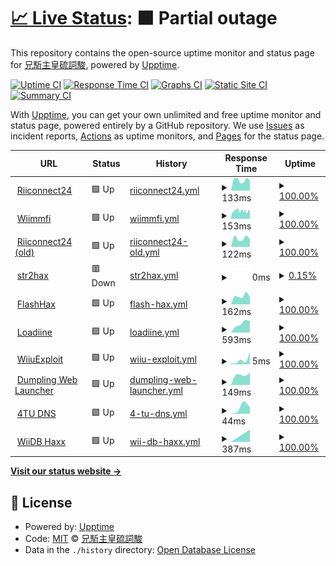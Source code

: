# [📈 Live Status](https://Exorcism0666.github.io/uptime): <!--live status--> **🟧 Partial outage**

This repository contains the open-source uptime monitor and status page for [兄駈主皇硫詞駿](https://Exorcism0666.github.io/uptime), powered by [Upptime](https://github.com/upptime/upptime).

[![Uptime CI](https://github.com/Exorcism0666/uptime/workflows/Uptime%20CI/badge.svg)](https://github.com/Exorcism0666/uptime/actions?query=workflow%3A%22Uptime+CI%22)
[![Response Time CI](https://github.com/Exorcism0666/uptime/workflows/Response%20Time%20CI/badge.svg)](https://github.com/Exorcism0666/uptime/actions?query=workflow%3A%22Response+Time+CI%22)
[![Graphs CI](https://github.com/Exorcism0666/uptime/workflows/Graphs%20CI/badge.svg)](https://github.com/Exorcism0666/uptime/actions?query=workflow%3A%22Graphs+CI%22)
[![Static Site CI](https://github.com/Exorcism0666/uptime/workflows/Static%20Site%20CI/badge.svg)](https://github.com/Exorcism0666/uptime/actions?query=workflow%3A%22Static+Site+CI%22)
[![Summary CI](https://github.com/Exorcism0666/uptime/workflows/Summary%20CI/badge.svg)](https://github.com/Exorcism0666/uptime/actions?query=workflow%3A%22Summary+CI%22)

With [Upptime](https://upptime.js.org), you can get your own unlimited and free uptime monitor and status page, powered entirely by a GitHub repository. We use [Issues](https://github.com/Exorcism0666/uptime/issues) as incident reports, [Actions](https://github.com/Exorcism0666/uptime/actions) as uptime monitors, and [Pages](https://Exorcism0666.github.io/uptime) for the status page.

<!--start: status pages-->
<!-- This summary is generated by Upptime (https://github.com/upptime/upptime) -->
<!-- Do not edit this manually, your changes will be overwritten -->
<!-- prettier-ignore -->
| URL | Status | History | Response Time | Uptime |
| --- | ------ | ------- | ------------- | ------ |
| <img alt="" src="https://favicons.githubusercontent.com/null" height="13"> [Riiconnect24](167.86.108.126) | 🟩 Up | [riiconnect24.yml](https://github.com/Exorcism0666/UpTime/commits/HEAD/history/riiconnect24.yml) | <details><summary><img alt="Response time graph" src="./graphs/riiconnect24/response-time-week.png" height="20"> 133ms</summary><br><a href="https://exorcism0666.github.io/UpTime/history/riiconnect24"><img alt="Response time 133" src="https://img.shields.io/endpoint?url=https%3A%2F%2Fraw.githubusercontent.com%2FExorcism0666%2FUpTime%2FHEAD%2Fapi%2Friiconnect24%2Fresponse-time.json"></a><br><a href="https://exorcism0666.github.io/UpTime/history/riiconnect24"><img alt="24-hour response time 133" src="https://img.shields.io/endpoint?url=https%3A%2F%2Fraw.githubusercontent.com%2FExorcism0666%2FUpTime%2FHEAD%2Fapi%2Friiconnect24%2Fresponse-time-day.json"></a><br><a href="https://exorcism0666.github.io/UpTime/history/riiconnect24"><img alt="7-day response time 133" src="https://img.shields.io/endpoint?url=https%3A%2F%2Fraw.githubusercontent.com%2FExorcism0666%2FUpTime%2FHEAD%2Fapi%2Friiconnect24%2Fresponse-time-week.json"></a><br><a href="https://exorcism0666.github.io/UpTime/history/riiconnect24"><img alt="30-day response time 133" src="https://img.shields.io/endpoint?url=https%3A%2F%2Fraw.githubusercontent.com%2FExorcism0666%2FUpTime%2FHEAD%2Fapi%2Friiconnect24%2Fresponse-time-month.json"></a><br><a href="https://exorcism0666.github.io/UpTime/history/riiconnect24"><img alt="1-year response time 133" src="https://img.shields.io/endpoint?url=https%3A%2F%2Fraw.githubusercontent.com%2FExorcism0666%2FUpTime%2FHEAD%2Fapi%2Friiconnect24%2Fresponse-time-year.json"></a></details> | <details><summary><a href="https://exorcism0666.github.io/UpTime/history/riiconnect24">100.00%</a></summary><a href="https://exorcism0666.github.io/UpTime/history/riiconnect24"><img alt="All-time uptime 100.00%" src="https://img.shields.io/endpoint?url=https%3A%2F%2Fraw.githubusercontent.com%2FExorcism0666%2FUpTime%2FHEAD%2Fapi%2Friiconnect24%2Fuptime.json"></a><br><a href="https://exorcism0666.github.io/UpTime/history/riiconnect24"><img alt="24-hour uptime 100.00%" src="https://img.shields.io/endpoint?url=https%3A%2F%2Fraw.githubusercontent.com%2FExorcism0666%2FUpTime%2FHEAD%2Fapi%2Friiconnect24%2Fuptime-day.json"></a><br><a href="https://exorcism0666.github.io/UpTime/history/riiconnect24"><img alt="7-day uptime 100.00%" src="https://img.shields.io/endpoint?url=https%3A%2F%2Fraw.githubusercontent.com%2FExorcism0666%2FUpTime%2FHEAD%2Fapi%2Friiconnect24%2Fuptime-week.json"></a><br><a href="https://exorcism0666.github.io/UpTime/history/riiconnect24"><img alt="30-day uptime 100.00%" src="https://img.shields.io/endpoint?url=https%3A%2F%2Fraw.githubusercontent.com%2FExorcism0666%2FUpTime%2FHEAD%2Fapi%2Friiconnect24%2Fuptime-month.json"></a><br><a href="https://exorcism0666.github.io/UpTime/history/riiconnect24"><img alt="1-year uptime 100.00%" src="https://img.shields.io/endpoint?url=https%3A%2F%2Fraw.githubusercontent.com%2FExorcism0666%2FUpTime%2FHEAD%2Fapi%2Friiconnect24%2Fuptime-year.json"></a></details>
| <img alt="" src="https://favicons.githubusercontent.com/null" height="13"> [Wiimmfi](95.217.77.181) | 🟩 Up | [wiimmfi.yml](https://github.com/Exorcism0666/UpTime/commits/HEAD/history/wiimmfi.yml) | <details><summary><img alt="Response time graph" src="./graphs/wiimmfi/response-time-week.png" height="20"> 153ms</summary><br><a href="https://exorcism0666.github.io/UpTime/history/wiimmfi"><img alt="Response time 153" src="https://img.shields.io/endpoint?url=https%3A%2F%2Fraw.githubusercontent.com%2FExorcism0666%2FUpTime%2FHEAD%2Fapi%2Fwiimmfi%2Fresponse-time.json"></a><br><a href="https://exorcism0666.github.io/UpTime/history/wiimmfi"><img alt="24-hour response time 153" src="https://img.shields.io/endpoint?url=https%3A%2F%2Fraw.githubusercontent.com%2FExorcism0666%2FUpTime%2FHEAD%2Fapi%2Fwiimmfi%2Fresponse-time-day.json"></a><br><a href="https://exorcism0666.github.io/UpTime/history/wiimmfi"><img alt="7-day response time 153" src="https://img.shields.io/endpoint?url=https%3A%2F%2Fraw.githubusercontent.com%2FExorcism0666%2FUpTime%2FHEAD%2Fapi%2Fwiimmfi%2Fresponse-time-week.json"></a><br><a href="https://exorcism0666.github.io/UpTime/history/wiimmfi"><img alt="30-day response time 153" src="https://img.shields.io/endpoint?url=https%3A%2F%2Fraw.githubusercontent.com%2FExorcism0666%2FUpTime%2FHEAD%2Fapi%2Fwiimmfi%2Fresponse-time-month.json"></a><br><a href="https://exorcism0666.github.io/UpTime/history/wiimmfi"><img alt="1-year response time 153" src="https://img.shields.io/endpoint?url=https%3A%2F%2Fraw.githubusercontent.com%2FExorcism0666%2FUpTime%2FHEAD%2Fapi%2Fwiimmfi%2Fresponse-time-year.json"></a></details> | <details><summary><a href="https://exorcism0666.github.io/UpTime/history/wiimmfi">100.00%</a></summary><a href="https://exorcism0666.github.io/UpTime/history/wiimmfi"><img alt="All-time uptime 100.00%" src="https://img.shields.io/endpoint?url=https%3A%2F%2Fraw.githubusercontent.com%2FExorcism0666%2FUpTime%2FHEAD%2Fapi%2Fwiimmfi%2Fuptime.json"></a><br><a href="https://exorcism0666.github.io/UpTime/history/wiimmfi"><img alt="24-hour uptime 100.00%" src="https://img.shields.io/endpoint?url=https%3A%2F%2Fraw.githubusercontent.com%2FExorcism0666%2FUpTime%2FHEAD%2Fapi%2Fwiimmfi%2Fuptime-day.json"></a><br><a href="https://exorcism0666.github.io/UpTime/history/wiimmfi"><img alt="7-day uptime 100.00%" src="https://img.shields.io/endpoint?url=https%3A%2F%2Fraw.githubusercontent.com%2FExorcism0666%2FUpTime%2FHEAD%2Fapi%2Fwiimmfi%2Fuptime-week.json"></a><br><a href="https://exorcism0666.github.io/UpTime/history/wiimmfi"><img alt="30-day uptime 100.00%" src="https://img.shields.io/endpoint?url=https%3A%2F%2Fraw.githubusercontent.com%2FExorcism0666%2FUpTime%2FHEAD%2Fapi%2Fwiimmfi%2Fuptime-month.json"></a><br><a href="https://exorcism0666.github.io/UpTime/history/wiimmfi"><img alt="1-year uptime 100.00%" src="https://img.shields.io/endpoint?url=https%3A%2F%2Fraw.githubusercontent.com%2FExorcism0666%2FUpTime%2FHEAD%2Fapi%2Fwiimmfi%2Fuptime-year.json"></a></details>
| <img alt="" src="https://favicons.githubusercontent.com/null" height="13"> [Riiconnect24 (old)](164.132.44.106) | 🟩 Up | [riiconnect24-old.yml](https://github.com/Exorcism0666/UpTime/commits/HEAD/history/riiconnect24-old.yml) | <details><summary><img alt="Response time graph" src="./graphs/riiconnect24-old/response-time-week.png" height="20"> 122ms</summary><br><a href="https://exorcism0666.github.io/UpTime/history/riiconnect24-old"><img alt="Response time 122" src="https://img.shields.io/endpoint?url=https%3A%2F%2Fraw.githubusercontent.com%2FExorcism0666%2FUpTime%2FHEAD%2Fapi%2Friiconnect24-old%2Fresponse-time.json"></a><br><a href="https://exorcism0666.github.io/UpTime/history/riiconnect24-old"><img alt="24-hour response time 122" src="https://img.shields.io/endpoint?url=https%3A%2F%2Fraw.githubusercontent.com%2FExorcism0666%2FUpTime%2FHEAD%2Fapi%2Friiconnect24-old%2Fresponse-time-day.json"></a><br><a href="https://exorcism0666.github.io/UpTime/history/riiconnect24-old"><img alt="7-day response time 122" src="https://img.shields.io/endpoint?url=https%3A%2F%2Fraw.githubusercontent.com%2FExorcism0666%2FUpTime%2FHEAD%2Fapi%2Friiconnect24-old%2Fresponse-time-week.json"></a><br><a href="https://exorcism0666.github.io/UpTime/history/riiconnect24-old"><img alt="30-day response time 122" src="https://img.shields.io/endpoint?url=https%3A%2F%2Fraw.githubusercontent.com%2FExorcism0666%2FUpTime%2FHEAD%2Fapi%2Friiconnect24-old%2Fresponse-time-month.json"></a><br><a href="https://exorcism0666.github.io/UpTime/history/riiconnect24-old"><img alt="1-year response time 122" src="https://img.shields.io/endpoint?url=https%3A%2F%2Fraw.githubusercontent.com%2FExorcism0666%2FUpTime%2FHEAD%2Fapi%2Friiconnect24-old%2Fresponse-time-year.json"></a></details> | <details><summary><a href="https://exorcism0666.github.io/UpTime/history/riiconnect24-old">100.00%</a></summary><a href="https://exorcism0666.github.io/UpTime/history/riiconnect24-old"><img alt="All-time uptime 100.00%" src="https://img.shields.io/endpoint?url=https%3A%2F%2Fraw.githubusercontent.com%2FExorcism0666%2FUpTime%2FHEAD%2Fapi%2Friiconnect24-old%2Fuptime.json"></a><br><a href="https://exorcism0666.github.io/UpTime/history/riiconnect24-old"><img alt="24-hour uptime 100.00%" src="https://img.shields.io/endpoint?url=https%3A%2F%2Fraw.githubusercontent.com%2FExorcism0666%2FUpTime%2FHEAD%2Fapi%2Friiconnect24-old%2Fuptime-day.json"></a><br><a href="https://exorcism0666.github.io/UpTime/history/riiconnect24-old"><img alt="7-day uptime 100.00%" src="https://img.shields.io/endpoint?url=https%3A%2F%2Fraw.githubusercontent.com%2FExorcism0666%2FUpTime%2FHEAD%2Fapi%2Friiconnect24-old%2Fuptime-week.json"></a><br><a href="https://exorcism0666.github.io/UpTime/history/riiconnect24-old"><img alt="30-day uptime 100.00%" src="https://img.shields.io/endpoint?url=https%3A%2F%2Fraw.githubusercontent.com%2FExorcism0666%2FUpTime%2FHEAD%2Fapi%2Friiconnect24-old%2Fuptime-month.json"></a><br><a href="https://exorcism0666.github.io/UpTime/history/riiconnect24-old"><img alt="1-year uptime 100.00%" src="https://img.shields.io/endpoint?url=https%3A%2F%2Fraw.githubusercontent.com%2FExorcism0666%2FUpTime%2FHEAD%2Fapi%2Friiconnect24-old%2Fuptime-year.json"></a></details>
| <img alt="" src="https://favicons.githubusercontent.com/null" height="13"> [str2hax](18.188.135.9) | 🟥 Down | [str2hax.yml](https://github.com/Exorcism0666/UpTime/commits/HEAD/history/str2hax.yml) | <details><summary><img alt="Response time graph" src="./graphs/str2hax/response-time-week.png" height="20"> 0ms</summary><br><a href="https://exorcism0666.github.io/UpTime/history/str2hax"><img alt="Response time 0" src="https://img.shields.io/endpoint?url=https%3A%2F%2Fraw.githubusercontent.com%2FExorcism0666%2FUpTime%2FHEAD%2Fapi%2Fstr2hax%2Fresponse-time.json"></a><br><a href="https://exorcism0666.github.io/UpTime/history/str2hax"><img alt="24-hour response time 0" src="https://img.shields.io/endpoint?url=https%3A%2F%2Fraw.githubusercontent.com%2FExorcism0666%2FUpTime%2FHEAD%2Fapi%2Fstr2hax%2Fresponse-time-day.json"></a><br><a href="https://exorcism0666.github.io/UpTime/history/str2hax"><img alt="7-day response time 0" src="https://img.shields.io/endpoint?url=https%3A%2F%2Fraw.githubusercontent.com%2FExorcism0666%2FUpTime%2FHEAD%2Fapi%2Fstr2hax%2Fresponse-time-week.json"></a><br><a href="https://exorcism0666.github.io/UpTime/history/str2hax"><img alt="30-day response time 0" src="https://img.shields.io/endpoint?url=https%3A%2F%2Fraw.githubusercontent.com%2FExorcism0666%2FUpTime%2FHEAD%2Fapi%2Fstr2hax%2Fresponse-time-month.json"></a><br><a href="https://exorcism0666.github.io/UpTime/history/str2hax"><img alt="1-year response time 0" src="https://img.shields.io/endpoint?url=https%3A%2F%2Fraw.githubusercontent.com%2FExorcism0666%2FUpTime%2FHEAD%2Fapi%2Fstr2hax%2Fresponse-time-year.json"></a></details> | <details><summary><a href="https://exorcism0666.github.io/UpTime/history/str2hax">0.15%</a></summary><a href="https://exorcism0666.github.io/UpTime/history/str2hax"><img alt="All-time uptime 0.15%" src="https://img.shields.io/endpoint?url=https%3A%2F%2Fraw.githubusercontent.com%2FExorcism0666%2FUpTime%2FHEAD%2Fapi%2Fstr2hax%2Fuptime.json"></a><br><a href="https://exorcism0666.github.io/UpTime/history/str2hax"><img alt="24-hour uptime 0.15%" src="https://img.shields.io/endpoint?url=https%3A%2F%2Fraw.githubusercontent.com%2FExorcism0666%2FUpTime%2FHEAD%2Fapi%2Fstr2hax%2Fuptime-day.json"></a><br><a href="https://exorcism0666.github.io/UpTime/history/str2hax"><img alt="7-day uptime 0.15%" src="https://img.shields.io/endpoint?url=https%3A%2F%2Fraw.githubusercontent.com%2FExorcism0666%2FUpTime%2FHEAD%2Fapi%2Fstr2hax%2Fuptime-week.json"></a><br><a href="https://exorcism0666.github.io/UpTime/history/str2hax"><img alt="30-day uptime 0.15%" src="https://img.shields.io/endpoint?url=https%3A%2F%2Fraw.githubusercontent.com%2FExorcism0666%2FUpTime%2FHEAD%2Fapi%2Fstr2hax%2Fuptime-month.json"></a><br><a href="https://exorcism0666.github.io/UpTime/history/str2hax"><img alt="1-year uptime 0.15%" src="https://img.shields.io/endpoint?url=https%3A%2F%2Fraw.githubusercontent.com%2FExorcism0666%2FUpTime%2FHEAD%2Fapi%2Fstr2hax%2Fuptime-year.json"></a></details>
| <img alt="" src="https://favicons.githubusercontent.com/flashhax.com" height="13"> [FlashHax](https://flashhax.com/) | 🟩 Up | [flash-hax.yml](https://github.com/Exorcism0666/UpTime/commits/HEAD/history/flash-hax.yml) | <details><summary><img alt="Response time graph" src="./graphs/flash-hax/response-time-week.png" height="20"> 162ms</summary><br><a href="https://exorcism0666.github.io/UpTime/history/flash-hax"><img alt="Response time 162" src="https://img.shields.io/endpoint?url=https%3A%2F%2Fraw.githubusercontent.com%2FExorcism0666%2FUpTime%2FHEAD%2Fapi%2Fflash-hax%2Fresponse-time.json"></a><br><a href="https://exorcism0666.github.io/UpTime/history/flash-hax"><img alt="24-hour response time 162" src="https://img.shields.io/endpoint?url=https%3A%2F%2Fraw.githubusercontent.com%2FExorcism0666%2FUpTime%2FHEAD%2Fapi%2Fflash-hax%2Fresponse-time-day.json"></a><br><a href="https://exorcism0666.github.io/UpTime/history/flash-hax"><img alt="7-day response time 162" src="https://img.shields.io/endpoint?url=https%3A%2F%2Fraw.githubusercontent.com%2FExorcism0666%2FUpTime%2FHEAD%2Fapi%2Fflash-hax%2Fresponse-time-week.json"></a><br><a href="https://exorcism0666.github.io/UpTime/history/flash-hax"><img alt="30-day response time 162" src="https://img.shields.io/endpoint?url=https%3A%2F%2Fraw.githubusercontent.com%2FExorcism0666%2FUpTime%2FHEAD%2Fapi%2Fflash-hax%2Fresponse-time-month.json"></a><br><a href="https://exorcism0666.github.io/UpTime/history/flash-hax"><img alt="1-year response time 162" src="https://img.shields.io/endpoint?url=https%3A%2F%2Fraw.githubusercontent.com%2FExorcism0666%2FUpTime%2FHEAD%2Fapi%2Fflash-hax%2Fresponse-time-year.json"></a></details> | <details><summary><a href="https://exorcism0666.github.io/UpTime/history/flash-hax">100.00%</a></summary><a href="https://exorcism0666.github.io/UpTime/history/flash-hax"><img alt="All-time uptime 100.00%" src="https://img.shields.io/endpoint?url=https%3A%2F%2Fraw.githubusercontent.com%2FExorcism0666%2FUpTime%2FHEAD%2Fapi%2Fflash-hax%2Fuptime.json"></a><br><a href="https://exorcism0666.github.io/UpTime/history/flash-hax"><img alt="24-hour uptime 100.00%" src="https://img.shields.io/endpoint?url=https%3A%2F%2Fraw.githubusercontent.com%2FExorcism0666%2FUpTime%2FHEAD%2Fapi%2Fflash-hax%2Fuptime-day.json"></a><br><a href="https://exorcism0666.github.io/UpTime/history/flash-hax"><img alt="7-day uptime 100.00%" src="https://img.shields.io/endpoint?url=https%3A%2F%2Fraw.githubusercontent.com%2FExorcism0666%2FUpTime%2FHEAD%2Fapi%2Fflash-hax%2Fuptime-week.json"></a><br><a href="https://exorcism0666.github.io/UpTime/history/flash-hax"><img alt="30-day uptime 100.00%" src="https://img.shields.io/endpoint?url=https%3A%2F%2Fraw.githubusercontent.com%2FExorcism0666%2FUpTime%2FHEAD%2Fapi%2Fflash-hax%2Fuptime-month.json"></a><br><a href="https://exorcism0666.github.io/UpTime/history/flash-hax"><img alt="1-year uptime 100.00%" src="https://img.shields.io/endpoint?url=https%3A%2F%2Fraw.githubusercontent.com%2FExorcism0666%2FUpTime%2FHEAD%2Fapi%2Fflash-hax%2Fuptime-year.json"></a></details>
| <img alt="" src="https://favicons.githubusercontent.com/null" height="13"> [Loadiine](loadiine.ovh) | 🟩 Up | [loadiine.yml](https://github.com/Exorcism0666/UpTime/commits/HEAD/history/loadiine.yml) | <details><summary><img alt="Response time graph" src="./graphs/loadiine/response-time-week.png" height="20"> 593ms</summary><br><a href="https://exorcism0666.github.io/UpTime/history/loadiine"><img alt="Response time 593" src="https://img.shields.io/endpoint?url=https%3A%2F%2Fraw.githubusercontent.com%2FExorcism0666%2FUpTime%2FHEAD%2Fapi%2Floadiine%2Fresponse-time.json"></a><br><a href="https://exorcism0666.github.io/UpTime/history/loadiine"><img alt="24-hour response time 593" src="https://img.shields.io/endpoint?url=https%3A%2F%2Fraw.githubusercontent.com%2FExorcism0666%2FUpTime%2FHEAD%2Fapi%2Floadiine%2Fresponse-time-day.json"></a><br><a href="https://exorcism0666.github.io/UpTime/history/loadiine"><img alt="7-day response time 593" src="https://img.shields.io/endpoint?url=https%3A%2F%2Fraw.githubusercontent.com%2FExorcism0666%2FUpTime%2FHEAD%2Fapi%2Floadiine%2Fresponse-time-week.json"></a><br><a href="https://exorcism0666.github.io/UpTime/history/loadiine"><img alt="30-day response time 593" src="https://img.shields.io/endpoint?url=https%3A%2F%2Fraw.githubusercontent.com%2FExorcism0666%2FUpTime%2FHEAD%2Fapi%2Floadiine%2Fresponse-time-month.json"></a><br><a href="https://exorcism0666.github.io/UpTime/history/loadiine"><img alt="1-year response time 593" src="https://img.shields.io/endpoint?url=https%3A%2F%2Fraw.githubusercontent.com%2FExorcism0666%2FUpTime%2FHEAD%2Fapi%2Floadiine%2Fresponse-time-year.json"></a></details> | <details><summary><a href="https://exorcism0666.github.io/UpTime/history/loadiine">100.00%</a></summary><a href="https://exorcism0666.github.io/UpTime/history/loadiine"><img alt="All-time uptime 100.00%" src="https://img.shields.io/endpoint?url=https%3A%2F%2Fraw.githubusercontent.com%2FExorcism0666%2FUpTime%2FHEAD%2Fapi%2Floadiine%2Fuptime.json"></a><br><a href="https://exorcism0666.github.io/UpTime/history/loadiine"><img alt="24-hour uptime 100.00%" src="https://img.shields.io/endpoint?url=https%3A%2F%2Fraw.githubusercontent.com%2FExorcism0666%2FUpTime%2FHEAD%2Fapi%2Floadiine%2Fuptime-day.json"></a><br><a href="https://exorcism0666.github.io/UpTime/history/loadiine"><img alt="7-day uptime 100.00%" src="https://img.shields.io/endpoint?url=https%3A%2F%2Fraw.githubusercontent.com%2FExorcism0666%2FUpTime%2FHEAD%2Fapi%2Floadiine%2Fuptime-week.json"></a><br><a href="https://exorcism0666.github.io/UpTime/history/loadiine"><img alt="30-day uptime 100.00%" src="https://img.shields.io/endpoint?url=https%3A%2F%2Fraw.githubusercontent.com%2FExorcism0666%2FUpTime%2FHEAD%2Fapi%2Floadiine%2Fuptime-month.json"></a><br><a href="https://exorcism0666.github.io/UpTime/history/loadiine"><img alt="1-year uptime 100.00%" src="https://img.shields.io/endpoint?url=https%3A%2F%2Fraw.githubusercontent.com%2FExorcism0666%2FUpTime%2FHEAD%2Fapi%2Floadiine%2Fuptime-year.json"></a></details>
| <img alt="" src="https://favicons.githubusercontent.com/wiiuexploit.xyz" height="13"> [WiiuExploit](http://wiiuexploit.xyz) | 🟩 Up | [wiiu-exploit.yml](https://github.com/Exorcism0666/UpTime/commits/HEAD/history/wiiu-exploit.yml) | <details><summary><img alt="Response time graph" src="./graphs/wiiu-exploit/response-time-week.png" height="20"> 5ms</summary><br><a href="https://exorcism0666.github.io/UpTime/history/wiiu-exploit"><img alt="Response time 5" src="https://img.shields.io/endpoint?url=https%3A%2F%2Fraw.githubusercontent.com%2FExorcism0666%2FUpTime%2FHEAD%2Fapi%2Fwiiu-exploit%2Fresponse-time.json"></a><br><a href="https://exorcism0666.github.io/UpTime/history/wiiu-exploit"><img alt="24-hour response time 5" src="https://img.shields.io/endpoint?url=https%3A%2F%2Fraw.githubusercontent.com%2FExorcism0666%2FUpTime%2FHEAD%2Fapi%2Fwiiu-exploit%2Fresponse-time-day.json"></a><br><a href="https://exorcism0666.github.io/UpTime/history/wiiu-exploit"><img alt="7-day response time 5" src="https://img.shields.io/endpoint?url=https%3A%2F%2Fraw.githubusercontent.com%2FExorcism0666%2FUpTime%2FHEAD%2Fapi%2Fwiiu-exploit%2Fresponse-time-week.json"></a><br><a href="https://exorcism0666.github.io/UpTime/history/wiiu-exploit"><img alt="30-day response time 5" src="https://img.shields.io/endpoint?url=https%3A%2F%2Fraw.githubusercontent.com%2FExorcism0666%2FUpTime%2FHEAD%2Fapi%2Fwiiu-exploit%2Fresponse-time-month.json"></a><br><a href="https://exorcism0666.github.io/UpTime/history/wiiu-exploit"><img alt="1-year response time 5" src="https://img.shields.io/endpoint?url=https%3A%2F%2Fraw.githubusercontent.com%2FExorcism0666%2FUpTime%2FHEAD%2Fapi%2Fwiiu-exploit%2Fresponse-time-year.json"></a></details> | <details><summary><a href="https://exorcism0666.github.io/UpTime/history/wiiu-exploit">100.00%</a></summary><a href="https://exorcism0666.github.io/UpTime/history/wiiu-exploit"><img alt="All-time uptime 100.00%" src="https://img.shields.io/endpoint?url=https%3A%2F%2Fraw.githubusercontent.com%2FExorcism0666%2FUpTime%2FHEAD%2Fapi%2Fwiiu-exploit%2Fuptime.json"></a><br><a href="https://exorcism0666.github.io/UpTime/history/wiiu-exploit"><img alt="24-hour uptime 100.00%" src="https://img.shields.io/endpoint?url=https%3A%2F%2Fraw.githubusercontent.com%2FExorcism0666%2FUpTime%2FHEAD%2Fapi%2Fwiiu-exploit%2Fuptime-day.json"></a><br><a href="https://exorcism0666.github.io/UpTime/history/wiiu-exploit"><img alt="7-day uptime 100.00%" src="https://img.shields.io/endpoint?url=https%3A%2F%2Fraw.githubusercontent.com%2FExorcism0666%2FUpTime%2FHEAD%2Fapi%2Fwiiu-exploit%2Fuptime-week.json"></a><br><a href="https://exorcism0666.github.io/UpTime/history/wiiu-exploit"><img alt="30-day uptime 100.00%" src="https://img.shields.io/endpoint?url=https%3A%2F%2Fraw.githubusercontent.com%2FExorcism0666%2FUpTime%2FHEAD%2Fapi%2Fwiiu-exploit%2Fuptime-month.json"></a><br><a href="https://exorcism0666.github.io/UpTime/history/wiiu-exploit"><img alt="1-year uptime 100.00%" src="https://img.shields.io/endpoint?url=https%3A%2F%2Fraw.githubusercontent.com%2FExorcism0666%2FUpTime%2FHEAD%2Fapi%2Fwiiu-exploit%2Fuptime-year.json"></a></details>
| <img alt="" src="https://favicons.githubusercontent.com/dumplingapp.com" height="13"> [Dumpling Web Launcher](https://dumplingapp.com/) | 🟩 Up | [dumpling-web-launcher.yml](https://github.com/Exorcism0666/UpTime/commits/HEAD/history/dumpling-web-launcher.yml) | <details><summary><img alt="Response time graph" src="./graphs/dumpling-web-launcher/response-time-week.png" height="20"> 149ms</summary><br><a href="https://exorcism0666.github.io/UpTime/history/dumpling-web-launcher"><img alt="Response time 149" src="https://img.shields.io/endpoint?url=https%3A%2F%2Fraw.githubusercontent.com%2FExorcism0666%2FUpTime%2FHEAD%2Fapi%2Fdumpling-web-launcher%2Fresponse-time.json"></a><br><a href="https://exorcism0666.github.io/UpTime/history/dumpling-web-launcher"><img alt="24-hour response time 149" src="https://img.shields.io/endpoint?url=https%3A%2F%2Fraw.githubusercontent.com%2FExorcism0666%2FUpTime%2FHEAD%2Fapi%2Fdumpling-web-launcher%2Fresponse-time-day.json"></a><br><a href="https://exorcism0666.github.io/UpTime/history/dumpling-web-launcher"><img alt="7-day response time 149" src="https://img.shields.io/endpoint?url=https%3A%2F%2Fraw.githubusercontent.com%2FExorcism0666%2FUpTime%2FHEAD%2Fapi%2Fdumpling-web-launcher%2Fresponse-time-week.json"></a><br><a href="https://exorcism0666.github.io/UpTime/history/dumpling-web-launcher"><img alt="30-day response time 149" src="https://img.shields.io/endpoint?url=https%3A%2F%2Fraw.githubusercontent.com%2FExorcism0666%2FUpTime%2FHEAD%2Fapi%2Fdumpling-web-launcher%2Fresponse-time-month.json"></a><br><a href="https://exorcism0666.github.io/UpTime/history/dumpling-web-launcher"><img alt="1-year response time 149" src="https://img.shields.io/endpoint?url=https%3A%2F%2Fraw.githubusercontent.com%2FExorcism0666%2FUpTime%2FHEAD%2Fapi%2Fdumpling-web-launcher%2Fresponse-time-year.json"></a></details> | <details><summary><a href="https://exorcism0666.github.io/UpTime/history/dumpling-web-launcher">100.00%</a></summary><a href="https://exorcism0666.github.io/UpTime/history/dumpling-web-launcher"><img alt="All-time uptime 100.00%" src="https://img.shields.io/endpoint?url=https%3A%2F%2Fraw.githubusercontent.com%2FExorcism0666%2FUpTime%2FHEAD%2Fapi%2Fdumpling-web-launcher%2Fuptime.json"></a><br><a href="https://exorcism0666.github.io/UpTime/history/dumpling-web-launcher"><img alt="24-hour uptime 100.00%" src="https://img.shields.io/endpoint?url=https%3A%2F%2Fraw.githubusercontent.com%2FExorcism0666%2FUpTime%2FHEAD%2Fapi%2Fdumpling-web-launcher%2Fuptime-day.json"></a><br><a href="https://exorcism0666.github.io/UpTime/history/dumpling-web-launcher"><img alt="7-day uptime 100.00%" src="https://img.shields.io/endpoint?url=https%3A%2F%2Fraw.githubusercontent.com%2FExorcism0666%2FUpTime%2FHEAD%2Fapi%2Fdumpling-web-launcher%2Fuptime-week.json"></a><br><a href="https://exorcism0666.github.io/UpTime/history/dumpling-web-launcher"><img alt="30-day uptime 100.00%" src="https://img.shields.io/endpoint?url=https%3A%2F%2Fraw.githubusercontent.com%2FExorcism0666%2FUpTime%2FHEAD%2Fapi%2Fdumpling-web-launcher%2Fuptime-month.json"></a><br><a href="https://exorcism0666.github.io/UpTime/history/dumpling-web-launcher"><img alt="1-year uptime 100.00%" src="https://img.shields.io/endpoint?url=https%3A%2F%2Fraw.githubusercontent.com%2FExorcism0666%2FUpTime%2FHEAD%2Fapi%2Fdumpling-web-launcher%2Fuptime-year.json"></a></details>
| <img alt="" src="https://favicons.githubusercontent.com/null" height="13"> [4TU DNS](45.55.142.122) | 🟩 Up | [4-tu-dns.yml](https://github.com/Exorcism0666/UpTime/commits/HEAD/history/4-tu-dns.yml) | <details><summary><img alt="Response time graph" src="./graphs/4-tu-dns/response-time-week.png" height="20"> 44ms</summary><br><a href="https://exorcism0666.github.io/UpTime/history/4-tu-dns"><img alt="Response time 44" src="https://img.shields.io/endpoint?url=https%3A%2F%2Fraw.githubusercontent.com%2FExorcism0666%2FUpTime%2FHEAD%2Fapi%2F4-tu-dns%2Fresponse-time.json"></a><br><a href="https://exorcism0666.github.io/UpTime/history/4-tu-dns"><img alt="24-hour response time 44" src="https://img.shields.io/endpoint?url=https%3A%2F%2Fraw.githubusercontent.com%2FExorcism0666%2FUpTime%2FHEAD%2Fapi%2F4-tu-dns%2Fresponse-time-day.json"></a><br><a href="https://exorcism0666.github.io/UpTime/history/4-tu-dns"><img alt="7-day response time 44" src="https://img.shields.io/endpoint?url=https%3A%2F%2Fraw.githubusercontent.com%2FExorcism0666%2FUpTime%2FHEAD%2Fapi%2F4-tu-dns%2Fresponse-time-week.json"></a><br><a href="https://exorcism0666.github.io/UpTime/history/4-tu-dns"><img alt="30-day response time 44" src="https://img.shields.io/endpoint?url=https%3A%2F%2Fraw.githubusercontent.com%2FExorcism0666%2FUpTime%2FHEAD%2Fapi%2F4-tu-dns%2Fresponse-time-month.json"></a><br><a href="https://exorcism0666.github.io/UpTime/history/4-tu-dns"><img alt="1-year response time 44" src="https://img.shields.io/endpoint?url=https%3A%2F%2Fraw.githubusercontent.com%2FExorcism0666%2FUpTime%2FHEAD%2Fapi%2F4-tu-dns%2Fresponse-time-year.json"></a></details> | <details><summary><a href="https://exorcism0666.github.io/UpTime/history/4-tu-dns">100.00%</a></summary><a href="https://exorcism0666.github.io/UpTime/history/4-tu-dns"><img alt="All-time uptime 100.00%" src="https://img.shields.io/endpoint?url=https%3A%2F%2Fraw.githubusercontent.com%2FExorcism0666%2FUpTime%2FHEAD%2Fapi%2F4-tu-dns%2Fuptime.json"></a><br><a href="https://exorcism0666.github.io/UpTime/history/4-tu-dns"><img alt="24-hour uptime 100.00%" src="https://img.shields.io/endpoint?url=https%3A%2F%2Fraw.githubusercontent.com%2FExorcism0666%2FUpTime%2FHEAD%2Fapi%2F4-tu-dns%2Fuptime-day.json"></a><br><a href="https://exorcism0666.github.io/UpTime/history/4-tu-dns"><img alt="7-day uptime 100.00%" src="https://img.shields.io/endpoint?url=https%3A%2F%2Fraw.githubusercontent.com%2FExorcism0666%2FUpTime%2FHEAD%2Fapi%2F4-tu-dns%2Fuptime-week.json"></a><br><a href="https://exorcism0666.github.io/UpTime/history/4-tu-dns"><img alt="30-day uptime 100.00%" src="https://img.shields.io/endpoint?url=https%3A%2F%2Fraw.githubusercontent.com%2FExorcism0666%2FUpTime%2FHEAD%2Fapi%2F4-tu-dns%2Fuptime-month.json"></a><br><a href="https://exorcism0666.github.io/UpTime/history/4-tu-dns"><img alt="1-year uptime 100.00%" src="https://img.shields.io/endpoint?url=https%3A%2F%2Fraw.githubusercontent.com%2FExorcism0666%2FUpTime%2FHEAD%2Fapi%2F4-tu-dns%2Fuptime-year.json"></a></details>
| <img alt="" src="https://favicons.githubusercontent.com/u.wiidb.de" height="13"> [WiiDB Haxx](http://u.wiidb.de/) | 🟩 Up | [wii-db-haxx.yml](https://github.com/Exorcism0666/UpTime/commits/HEAD/history/wii-db-haxx.yml) | <details><summary><img alt="Response time graph" src="./graphs/wii-db-haxx/response-time-week.png" height="20"> 387ms</summary><br><a href="https://exorcism0666.github.io/UpTime/history/wii-db-haxx"><img alt="Response time 387" src="https://img.shields.io/endpoint?url=https%3A%2F%2Fraw.githubusercontent.com%2FExorcism0666%2FUpTime%2FHEAD%2Fapi%2Fwii-db-haxx%2Fresponse-time.json"></a><br><a href="https://exorcism0666.github.io/UpTime/history/wii-db-haxx"><img alt="24-hour response time 387" src="https://img.shields.io/endpoint?url=https%3A%2F%2Fraw.githubusercontent.com%2FExorcism0666%2FUpTime%2FHEAD%2Fapi%2Fwii-db-haxx%2Fresponse-time-day.json"></a><br><a href="https://exorcism0666.github.io/UpTime/history/wii-db-haxx"><img alt="7-day response time 387" src="https://img.shields.io/endpoint?url=https%3A%2F%2Fraw.githubusercontent.com%2FExorcism0666%2FUpTime%2FHEAD%2Fapi%2Fwii-db-haxx%2Fresponse-time-week.json"></a><br><a href="https://exorcism0666.github.io/UpTime/history/wii-db-haxx"><img alt="30-day response time 387" src="https://img.shields.io/endpoint?url=https%3A%2F%2Fraw.githubusercontent.com%2FExorcism0666%2FUpTime%2FHEAD%2Fapi%2Fwii-db-haxx%2Fresponse-time-month.json"></a><br><a href="https://exorcism0666.github.io/UpTime/history/wii-db-haxx"><img alt="1-year response time 387" src="https://img.shields.io/endpoint?url=https%3A%2F%2Fraw.githubusercontent.com%2FExorcism0666%2FUpTime%2FHEAD%2Fapi%2Fwii-db-haxx%2Fresponse-time-year.json"></a></details> | <details><summary><a href="https://exorcism0666.github.io/UpTime/history/wii-db-haxx">100.00%</a></summary><a href="https://exorcism0666.github.io/UpTime/history/wii-db-haxx"><img alt="All-time uptime 100.00%" src="https://img.shields.io/endpoint?url=https%3A%2F%2Fraw.githubusercontent.com%2FExorcism0666%2FUpTime%2FHEAD%2Fapi%2Fwii-db-haxx%2Fuptime.json"></a><br><a href="https://exorcism0666.github.io/UpTime/history/wii-db-haxx"><img alt="24-hour uptime 100.00%" src="https://img.shields.io/endpoint?url=https%3A%2F%2Fraw.githubusercontent.com%2FExorcism0666%2FUpTime%2FHEAD%2Fapi%2Fwii-db-haxx%2Fuptime-day.json"></a><br><a href="https://exorcism0666.github.io/UpTime/history/wii-db-haxx"><img alt="7-day uptime 100.00%" src="https://img.shields.io/endpoint?url=https%3A%2F%2Fraw.githubusercontent.com%2FExorcism0666%2FUpTime%2FHEAD%2Fapi%2Fwii-db-haxx%2Fuptime-week.json"></a><br><a href="https://exorcism0666.github.io/UpTime/history/wii-db-haxx"><img alt="30-day uptime 100.00%" src="https://img.shields.io/endpoint?url=https%3A%2F%2Fraw.githubusercontent.com%2FExorcism0666%2FUpTime%2FHEAD%2Fapi%2Fwii-db-haxx%2Fuptime-month.json"></a><br><a href="https://exorcism0666.github.io/UpTime/history/wii-db-haxx"><img alt="1-year uptime 100.00%" src="https://img.shields.io/endpoint?url=https%3A%2F%2Fraw.githubusercontent.com%2FExorcism0666%2FUpTime%2FHEAD%2Fapi%2Fwii-db-haxx%2Fuptime-year.json"></a></details>

<!--end: status pages-->

[**Visit our status website →**](https://Exorcism0666.github.io/uptime)

## 📄 License

- Powered by: [Upptime](https://github.com/upptime/upptime)
- Code: [MIT](./LICENSE) © [兄駈主皇硫詞駿](https://Exorcism0666.github.io/uptime)
- Data in the `./history` directory: [Open Database License](https://opendatacommons.org/licenses/odbl/1-0/)
